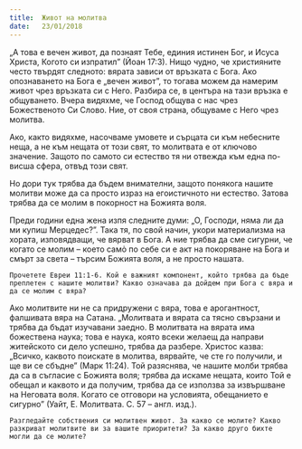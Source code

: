 ```yaml
---
title:  Живот на молитва
date:   23/01/2018
---
```


„А това е вечен живот, да познаят Тебе, единия истинен Бог, и Исуса Христа, Когото си изпратил” (Йоан 17:3). Нищо чудно, че християните често твърдят следното: вярата зависи от връзката с Бога. Ако опознаването на Бога е „вечен живот”, то тогава можем да намерим живот чрез връзката си с Него. Разбира се, в центъра на тази връзка е общуването. Вчера видяхме, че Господ общува с нас чрез Божественото Си Слово. Ние, от своя страна, общуваме с Него чрез молитва.

Ако, както видяхме, насочваме умовете и сърцата си към небесните неща, а не към нещата от този свят, то молитвата е от ключово значение. Защото по самото си естество тя ни отвежда към една по-висша сфера, отвъд този свят.

Но дори тук трябва да бъдем внимателни, защото понякога нашите молитви може да са просто израз на егоистичното ни естество. Затова трябва да се молим в покорност на Божията воля.

Преди години една жена изпя следните думи: „О, Господи, няма ли да ми купиш Мерцедес?”. Така тя, по свой начин, укори материализма на хората, изповядващи, че вярват в Бога. А ние трябва да сме сигурни, че когато се молим – което самὸ по себе си е акт на покоряване на Бога и смърт за света – търсим Божията воля, а не просто нашата.

`Прочетете Евреи 11:1-6. Кой е важният компонент, който трябва да бъде преплетен с нашите молитви? Какво означава да дойдем при Бога с вяра и да се молим с вяра?`

Ако молитвите ни не са придружени с вяра, това е арогантност, фалшивата вяра на Сатана. „Молитвата и вярата са тясно свързани и трябва да бъдат изучавани заедно. В молитвата на вярата има божествена наука; това е наука, която всеки желаещ да направи житейското си дело успешно, трябва да разбере. Христос казва: „Всичко, каквото поискате в молитва, вярвайте, че сте го получили, и ще ви се сбъдне” (Марк 11:24). Той разяснява, че нашите молби трябва да са в съгласие с Божията воля; трябва да искаме нещата, които Той е обещал и каквото и да получим, трябва да се използва за извършване на Неговата воля. Когато се отговори на условията, обещанието е сигурно” (Уайт, Е. Молитвата. С. 57 – англ. изд.).

`Разгледайте собствения си молитвен живот. За какво се молите? Какво разкриват молитвите ви за вашите приоритети? За какво друго бихте могли да се молите?`